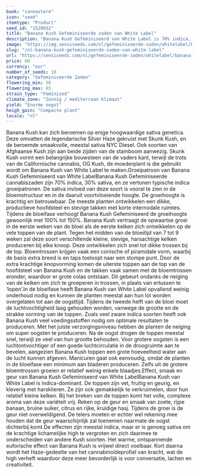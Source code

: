 ```yaml
---
book: "cannastore"
icon: "seed"
itemtype: "Product"
seed_id: "1520032"
title: "Banana Kush Gefeminiseerde zaden van White Label"
description: "Banana Kush Gefeminiseerd van White Label is 70% indica, 30% sativa. Levert goede oogst, en een fruitige hasjgeur. De high is ontspannend en spraakzaam."
image: "https://img.sensiseeds.com/nl/gefeminiseerde-zaden/whitelabel/banana-kush-image.png"
slug: "/nl-banana-kush-gefeminiseerde-zaden-van-white-label"
url: "https://sensiseeds.com/nl/gefeminiseerde-zaden/whitelabel/banana-kush?a_aid=cannastore"
price: 60
currency: "eur"
number_of_seeds: 10
category: "Gefeminiseerde Zaden"
flowering_min: 50
flowering_max: 65
strain_type: "Feminized"
climate_zone: "Zonnig / mediterraan klimaat"
yield: "Enorme oogst"
heigh_gain: "Compacte plant"
locale: "nl"
---
```

Banana Kush kan zich beroemen op enige hoogwaardige sativa genetica. Deze omvatten de legendarische Silver Haze gekruist met Skunk Kush, en de beroemde smaakvolle, meestal sativa NYC Diesel. Ook soorten van Afghaanse Kush zijn aan beide zijden van de stamboom aanwezig. Skunk Kush vormt een belangrijke bouwsteen van de vaders kant, terwijl de trots van de Californische cannabis, OG Kush, de moederplant is die gebruikt wordt om Banana Kush van White Label te maken.Groeipatroon van Banana Kush Gefeminiseerd van White LabelBanana Kush Gefeminiseerde cannabiszaden zijn 70% indica, 30% sativa, en ze vertonen typische indica groeipatronen. De sativa invloed van deze soort is vooral te zien in de bloemstructuur en in de daaruit voortvloeiende hoogte. De groeihoogte is krachtig en betrouwbaar. De meeste planten ontwikkelen een dikke, productieve hoofdsteel en stevige takken met korte internodale ruimtes. Tijdens de bloeifase verhoogt Banana Kush Gefeminiseerd de groeihoogte gewoonlijk met 100% tot 150%. Banana Kush vertraagt de opwaartse groei in de eerste weken van de bloei als de eerste kelken zich ontwikkelen op de vele toppen van de plant. Tegen het midden van de bloeitijd van 7 tot 9 weken zal deze soort verschillende kleine, stevige, harsachtige kelken produceren bij elke knoop. Deze ontwikkelen zich snel tot dikke trossen bij de top. Bloemtrossen krijgen vaak een conische of piramidale vorm, waarbij de basis extra breed is en taps toeloopt naar een stompe punt. Door de extra krachtige knopvorming komen de uiterste toppen aan de top van de hoofdsteel van Banana Kush en de takken vaak samen met de bloemtrossen eronder, waardoor er grote colas ontstaan. Dit gebeurt ondanks de neiging van de kelken om zich te groeperen in trossen, in plaats van ertussen te ‘lopen’.In de bloeifase heeft Banana Kush van White Label opvallend weinig onderhoud nodig en kunnen de planten meestal aan hun lot worden overgelaten tot aan de oogsttijd. Tijdens de tweede helft van de bloei moet de luchtvochtigheid laag gehouden worden, vanwege de grootte en de strakke vorming van de toppen. Zoals veel zware indica soorten heeft ook Banana Kush veel voedingsstoffen nodig om optimale resultaten te produceren. Met het juiste verzorgingsniveau hebben de planten de neiging om super oogsten te produceren. Na de oogst drogen de toppen meestal snel, terwijl ze veel van hun grootte behouden. Voor grotere oogsten is een luchtontvochtiger of een goede luchtcirculatie in de droogruimte aan te bevelen, aangezien Banana Kush toppen een grote hoeveelheid water aan de lucht kunnen afgeven. Manicuren gaat ook eenvoudig, omdat de planten in de bloeifase een minimum aan bladeren produceren. Zelfs uit de grotere bloemtrossen groeien er relatief weinig enkele blaadjes.Effect, smaak en geur van Banana Kush Gefeminiseerd van White LabelBanana Kush van White Label is indica-dominant. De toppen zijn vet, fruitig en geurig, en kleverig met harsklieren. Ze zijn ook gemakkelijk te verkruimelen, door hun relatief kleine kelken. Bij het breken van de toppen komt het volle, complexe aroma van deze variëteit vrij. Reken op de geur en smaak van zoete, rijpe banaan, bruine suiker, citrus en rijke, kruidige hasj. Tijdens de groei is de geur niet overweldigend. De telers moeten er echter wel rekening mee houden dat de geur waarschijnlijk zal toenemen naarmate de oogst dichterbij komt.De effecten zijn meestal indica, maar er is genoeg sativa om de krachtige lichamelijke high te vergroten en zich daarmee te onderscheiden van andere Kush soorten. Het warme, ontspannende euforische effect van Banana Kush is vrijwel direct voelbaar. Kort daarna wordt het Haze-gedeelte van het cannabinoïdeprofiel van kracht, wat de high verheft waardoor deze meer bevorderlijk is voor conversatie, lachen en creativiteit.
